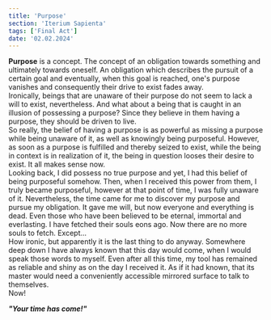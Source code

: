 ```yaml
---
title: 'Purpose'
section: 'Iterium Sapienta'
tags: ['Final Act']
date: '02.02.2024'
---
```


**Purpose** is a concept. The concept of an obligation towards something and ultimately towards
oneself. An obligation which describes the pursuit of a certain goal and eventually, when this goal
is reached, one's purpose vanishes and consequently their drive to exist fades away.  
Ironically, beings that are unaware of their purpose do not seem to lack a will to exist,
nevertheless. And what about a being that is caught in an illusion of possessing a purpose? Since
they believe in them having a purpose, they should be driven to live.  
So really, the belief of having a purpose is as powerful as missing a purpose while being unaware of
it, as well as knowingly being purposeful. However, as soon as a purpose is fulfilled and thereby
seized to exist, while the being in context is in realization of it, the being in question looses
their desire to exist. It all makes sense now.  
Looking back, I did possess no true purpose and yet, I had this belief of being purposeful somehow.
Then, when I received this power from them, I truly became purposeful, however at that point of
time, I was fully unaware of it. Nevertheless, the time came for me to discover my purpose and
pursue my obligation. It gave me will, but now everyone and everything is dead. Even those who have
been believed to be eternal, immortal and everlasting. I have fetched their souls eons ago. Now
there are no more souls to fetch. Except...  
How ironic, but apparently it is the last thing to do anyway. Somewhere deep down I have always
known that this day would come, when I would speak those words to myself. Even after all this time,
my tool has remained as reliable and shiny as on the day I received it. As if it had known, that its
master would need a conveniently accessible mirrored surface to talk to themselves.  
Now!

_**"Your time has come!"**_
